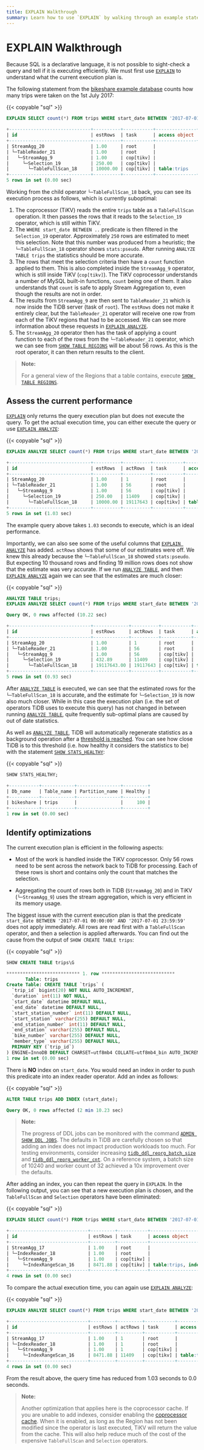 ```yaml
---
title: EXPLAIN Walkthrough 
summary: Learn how to use `EXPLAIN` by walking through an example statement
---
```


# EXPLAIN Walkthrough

Because SQL is a declarative language, it is not possible to sight-check a query and tell if it is executing efficiently. We must first use [`EXPLAIN`](/sql-statements/sql-statement-explain.md) to understand what the current execution plan is.

The following statement from the [bikeshare example database](/import-example-data.md) counts how many trips were taken on the 1st July 2017:

{{< copyable "sql" >}}

```sql
EXPLAIN SELECT count(*) FROM trips WHERE start_date BETWEEN '2017-07-01 00:00:00' AND '2017-07-01 23:59:59';
```

```sql
+------------------------------+----------+-----------+---------------+------------------------------------------------------------------------------------------------------------------------+
| id                           | estRows  | task      | access object | operator info                                                                                                          |
+------------------------------+----------+-----------+---------------+------------------------------------------------------------------------------------------------------------------------+
| StreamAgg_20                 | 1.00     | root      |               | funcs:count(Column#13)->Column#11                                                                                      |
| └─TableReader_21             | 1.00     | root      |               | data:StreamAgg_9                                                                                                       |
|   └─StreamAgg_9              | 1.00     | cop[tikv] |               | funcs:count(1)->Column#13                                                                                              |
|     └─Selection_19           | 250.00   | cop[tikv] |               | ge(bikeshare.trips.start_date, 2017-07-01 00:00:00.000000), le(bikeshare.trips.start_date, 2017-07-01 23:59:59.000000) |
|       └─TableFullScan_18     | 10000.00 | cop[tikv] | table:trips   | keep order:false, stats:pseudo                                                                                         |
+------------------------------+----------+-----------+---------------+------------------------------------------------------------------------------------------------------------------------+
5 rows in set (0.00 sec)
```

Working from the child operator `└─TableFullScan_18` back, you can see its execution process as follows, which is currently suboptimal:

1. The coprocessor (TiKV) reads the entire `trips` table as a `TableFullScan` operation. It then passes the rows that it reads to the `Selection_19` operator, which is still within TiKV.
2. The `WHERE start_date BETWEEN ..` predicate is then filtered in the `Selection_19` operator. Approximately `250` rows are estimated to meet this selection. Note that this number was produced from a heuristic; the `└─TableFullScan_18` operator shows `stats:pseudo`. After running `ANALYZE TABLE trips` the statistics should be more accurate.
3. The rows that meet the selection criteria then have a `count` function applied to them. This is also completed inside the `StreamAgg_9` operator, which is still inside TiKV (`cop[tikv]`). The TiKV coprocessor understands a number of MySQL built-in functions, `count` being one of them. It also understands that `count` is safe to apply Stream Aggregation to, even though the results are not in order.
4. The results from `StreamAgg_9` are then sent to `TableReader_21` which is now inside the TiDB server (task of `root`). The `estRows` does not make it entirely clear, but the `TableReader_21` operator will receive one row from each of the TiKV regions that had to be accessed. We can see more information about these requests in [`EXPLAIN ANALYZE`](/sql-statements/sql-statement-explain-analyze.md).
5. The `StreamAgg_20` operator then has the task of applying a count function to each of the rows from the `└─TableReader_21` operator, which we can see from [`SHOW TABLE REGIONS`](/sql-statements/sql-statement-show-table-regions.md) will be about 56 rows. As this is the root operator, it can then return results to the client.

> **Note:**
> 
> For a general view of the Regions that a table contains, execute [`SHOW TABLE REGIONS`](/sql-statements/sql-statement-show-table-regions.md). 

## Assess the current performance

[`EXPLAIN`](/sql-statements/sql-statement-explain.md) only returns the query execution plan but does not execute the query. To get the actual execution time, you can either execute the query or use [`EXPLAIN ANALYZE`](/sql-statements/sql-statement-explain-analyze.md):

{{< copyable "sql" >}}

```sql
EXPLAIN ANALYZE SELECT count(*) FROM trips WHERE start_date BETWEEN '2017-07-01 00:00:00' AND '2017-07-01 23:59:59';
```

```sql
+------------------------------+----------+----------+-----------+---------------+---------------------------------------------------------------------------------------------------------------------------------------------------------------------------------------------------------------------------------------------------+------------------------------------------------------------------------------------------------------------------------+-----------+------+
| id                           | estRows  | actRows  | task      | access object | execution info                                                                                                                                                                                                                                    | operator info                                                                                                          | memory    | disk |
+------------------------------+----------+----------+-----------+---------------+---------------------------------------------------------------------------------------------------------------------------------------------------------------------------------------------------------------------------------------------------+------------------------------------------------------------------------------------------------------------------------+-----------+------+
| StreamAgg_20                 | 1.00     | 1        | root      |               | time:1.031417203s, loops:2                                                                                                                                                                                                                        | funcs:count(Column#13)->Column#11                                                                                      | 632 Bytes | N/A  |
| └─TableReader_21             | 1.00     | 56       | root      |               | time:1.031408123s, loops:2, cop_task: {num: 56, max: 782.147269ms, min: 5.759953ms, avg: 252.005927ms, p95: 609.294603ms, max_proc_keys: 910371, p95_proc_keys: 704775, tot_proc: 11.524s, tot_wait: 580ms, rpc_num: 56, rpc_time: 14.111932641s} | data:StreamAgg_9                                                                                                       | 328 Bytes | N/A  |
|   └─StreamAgg_9              | 1.00     | 56       | cop[tikv] |               | proc max:640ms, min:8ms, p80:276ms, p95:480ms, iters:18695, tasks:56                                                                                                                                                                              | funcs:count(1)->Column#13                                                                                              | N/A       | N/A  |
|     └─Selection_19           | 250.00   | 11409    | cop[tikv] |               | proc max:640ms, min:8ms, p80:276ms, p95:476ms, iters:18695, tasks:56                                                                                                                                                                              | ge(bikeshare.trips.start_date, 2017-07-01 00:00:00.000000), le(bikeshare.trips.start_date, 2017-07-01 23:59:59.000000) | N/A       | N/A  |
|       └─TableFullScan_18     | 10000.00 | 19117643 | cop[tikv] | table:trips   | proc max:612ms, min:8ms, p80:248ms, p95:460ms, iters:18695, tasks:56                                                                                                                                                                              | keep order:false, stats:pseudo                                                                                         | N/A       | N/A  |
+------------------------------+----------+----------+-----------+---------------+---------------------------------------------------------------------------------------------------------------------------------------------------------------------------------------------------------------------------------------------------+------------------------------------------------------------------------------------------------------------------------+-----------+------+
5 rows in set (1.03 sec)
```

The example query above takes `1.03` seconds to execute, which is an ideal performance.

Importantly, we can also see some of the useful columns that [`EXPLAIN ANALYZE`](/sql-statements/sql-statement-explain-analyze.md) has added. `actRows` shows that some of our estimates were off. We knew this already because the `└─TableFullScan_18` showed `stats:pseudo`. But expecting 10 thousand rows and finding 19 million rows does not show that the estimate was very accurate. If we run [`ANALYZE TABLE`](/sql-statements/sql-statement-analyze-table.md), and then [`EXPLAIN ANALYZE`](/sql-statements/sql-statement-explain-analyze.md) again we can see that the estimates are much closer:

{{< copyable "sql" >}}

```sql
ANALYZE TABLE trips;
EXPLAIN ANALYZE SELECT count(*) FROM trips WHERE start_date BETWEEN '2017-07-01 00:00:00' AND '2017-07-01 23:59:59';
```

```sql
Query OK, 0 rows affected (10.22 sec)

+------------------------------+-------------+----------+-----------+---------------+--------------------------------------------------------------------------------------------------------------------------------------------------------------------------------------------------------------------------------------------------+------------------------------------------------------------------------------------------------------------------------+-----------+------+
| id                           | estRows     | actRows  | task      | access object | execution info                                                                                                                                                                                                                                   | operator info                                                                                                          | memory    | disk |
+------------------------------+-------------+----------+-----------+---------------+--------------------------------------------------------------------------------------------------------------------------------------------------------------------------------------------------------------------------------------------------+------------------------------------------------------------------------------------------------------------------------+-----------+------+
| StreamAgg_20                 | 1.00        | 1        | root      |               | time:926.393612ms, loops:2                                                                                                                                                                                                                       | funcs:count(Column#13)->Column#11                                                                                      | 632 Bytes | N/A  |
| └─TableReader_21             | 1.00        | 56       | root      |               | time:926.384792ms, loops:2, cop_task: {num: 56, max: 850.94424ms, min: 6.042079ms, avg: 234.987725ms, p95: 495.474806ms, max_proc_keys: 910371, p95_proc_keys: 704775, tot_proc: 10.656s, tot_wait: 904ms, rpc_num: 56, rpc_time: 13.158911952s} | data:StreamAgg_9                                                                                                       | 328 Bytes | N/A  |
|   └─StreamAgg_9              | 1.00        | 56       | cop[tikv] |               | proc max:592ms, min:4ms, p80:244ms, p95:480ms, iters:18695, tasks:56                                                                                                                                                                             | funcs:count(1)->Column#13                                                                                              | N/A       | N/A  |
|     └─Selection_19           | 432.89      | 11409    | cop[tikv] |               | proc max:592ms, min:4ms, p80:244ms, p95:480ms, iters:18695, tasks:56                                                                                                                                                                             | ge(bikeshare.trips.start_date, 2017-07-01 00:00:00.000000), le(bikeshare.trips.start_date, 2017-07-01 23:59:59.000000) | N/A       | N/A  |
|       └─TableFullScan_18     | 19117643.00 | 19117643 | cop[tikv] | table:trips   | proc max:564ms, min:4ms, p80:228ms, p95:456ms, iters:18695, tasks:56                                                                                                                                                                             | keep order:false                                                                                                       | N/A       | N/A  |
+------------------------------+-------------+----------+-----------+---------------+--------------------------------------------------------------------------------------------------------------------------------------------------------------------------------------------------------------------------------------------------+------------------------------------------------------------------------------------------------------------------------+-----------+------+
5 rows in set (0.93 sec)
```

After [`ANALYZE TABLE`](/sql-statements/sql-statement-analyze-table.md) is executed, we can see that the estimated rows for the `└─TableFullScan_18` is accurate, and the estimate for `└─Selection_19` is now also much closer. While in this case the execution plan (i.e. the set of operators TiDB uses to execute this query) has not changed in between running [`ANALYZE TABLE`](/sql-statements/sql-statement-analyze-table.md), quite frequently sub-optimal plans are caused by out of date statistics.

As well as [`ANALYZE TABLE`](/sql-statements/sql-statement-analyze-table.md), TiDB will automatically regenerate statistics as a background operation after a [threshold is reached](/system-variables.md#tidb_auto_analyze_ratio). You can see how close TiDB is to this threshold (i.e. how healthy it considers the statistics to be) with the statement [`SHOW STATS_HEALTHY`](/sql-statements/sql-statement-show-stats-healthy.md):

{{< copyable "sql" >}}

```sql
SHOW STATS_HEALTHY;
```

```sql
+-----------+------------+----------------+---------+
| Db_name   | Table_name | Partition_name | Healthy |
+-----------+------------+----------------+---------+
| bikeshare | trips      |                |     100 |
+-----------+------------+----------------+---------+
1 row in set (0.00 sec)
```

## Identify optimizations

The current execution plan is efficient in the following aspects:

* Most of the work is handled inside the TiKV coprocessor. Only 56 rows need to be sent across the network back to TiDB for processing. Each of these rows is short and contains only the count that matches the selection.

* Aggregating the count of rows both in TiDB (`StreamAgg_20`) and in TiKV (`└─StreamAgg_9`) uses the stream aggregation, which is very efficient in its memory usage.

The biggest issue with the current execution plan is that the predicate `start_date BETWEEN '2017-07-01 00:00:00' AND '2017-07-01 23:59:59'` does not apply immediately. All rows are read first with a `TableFullScan` operator, and then a selection is applied afterwards. You can find out the cause from the output of `SHOW CREATE TABLE trips`:

{{< copyable "sql" >}}

```sql
SHOW CREATE TABLE trips\G
```

```sql
*************************** 1. row ***************************
       Table: trips
Create Table: CREATE TABLE `trips` (
  `trip_id` bigint(20) NOT NULL AUTO_INCREMENT,
  `duration` int(11) NOT NULL,
  `start_date` datetime DEFAULT NULL,
  `end_date` datetime DEFAULT NULL,
  `start_station_number` int(11) DEFAULT NULL,
  `start_station` varchar(255) DEFAULT NULL,
  `end_station_number` int(11) DEFAULT NULL,
  `end_station` varchar(255) DEFAULT NULL,
  `bike_number` varchar(255) DEFAULT NULL,
  `member_type` varchar(255) DEFAULT NULL,
  PRIMARY KEY (`trip_id`)
) ENGINE=InnoDB DEFAULT CHARSET=utf8mb4 COLLATE=utf8mb4_bin AUTO_INCREMENT=20477318
1 row in set (0.00 sec)
```

There is **NO** index on `start_date`. You would need an index in order to push this predicate into an index reader operator. Add an index as follows:

{{< copyable "sql" >}}

```sql
ALTER TABLE trips ADD INDEX (start_date);
```

```sql
Query OK, 0 rows affected (2 min 10.23 sec)
```

> **Note:**
> 
> The progress of DDL jobs can be monitored with the command [`ADMIN SHOW DDL JOBS`](/sql-statements/sql-statement-admin.md). The defaults in TiDB are carefully chosen so that adding an index does not impact production workloads too much. For testing environments, consider increasing [`tidb_ddl_reorg_batch_size`](/system-variables.md#tidb_ddl_reorg_batch_size) and [`tidb_ddl_reorg_worker_cnt`](/system-variables.md#tidb_ddl_reorg_worker_cnt). On a reference system, a batch size of 10240 and worker count of 32 achieved a 10x improvement over the defaults.

After adding an index, you can then repeat the query in `EXPLAIN`. In the following output, you can see that a new execution plan is chosen, and the `TableFullScan` and `Selection` operators have been eliminated:

{{< copyable "sql" >}}

```sql
EXPLAIN SELECT count(*) FROM trips WHERE start_date BETWEEN '2017-07-01 00:00:00' AND '2017-07-01 23:59:59';
```

```sql
+-----------------------------+---------+-----------+-------------------------------------------+-------------------------------------------------------------------+
| id                          | estRows | task      | access object                             | operator info                                                     |
+-----------------------------+---------+-----------+-------------------------------------------+-------------------------------------------------------------------+
| StreamAgg_17                | 1.00    | root      |                                           | funcs:count(Column#13)->Column#11                                 |
| └─IndexReader_18            | 1.00    | root      |                                           | index:StreamAgg_9                                                 |
|   └─StreamAgg_9             | 1.00    | cop[tikv] |                                           | funcs:count(1)->Column#13                                         |
|     └─IndexRangeScan_16     | 8471.88 | cop[tikv] | table:trips, index:start_date(start_date) | range:[2017-07-01 00:00:00,2017-07-01 23:59:59], keep order:false |
+-----------------------------+---------+-----------+-------------------------------------------+-------------------------------------------------------------------+
4 rows in set (0.00 sec)
```

To compare the actual execution time, you can again use [`EXPLAIN ANALYZE`](/sql-statements/sql-statement-explain-analyze.md):

{{< copyable "sql" >}}

```sql
EXPLAIN ANALYZE SELECT count(*) FROM trips WHERE start_date BETWEEN '2017-07-01 00:00:00' AND '2017-07-01 23:59:59';
```

```sql
+-----------------------------+---------+---------+-----------+-------------------------------------------+------------------------------------------------------------------------------------------------------------------+-------------------------------------------------------------------+-----------+------+
| id                          | estRows | actRows | task      | access object                             | execution info                                                                                                   | operator info                                                     | memory    | disk |
+-----------------------------+---------+---------+-----------+-------------------------------------------+------------------------------------------------------------------------------------------------------------------+-------------------------------------------------------------------+-----------+------+
| StreamAgg_17                | 1.00    | 1       | root      |                                           | time:4.516728ms, loops:2                                                                                         | funcs:count(Column#13)->Column#11                                 | 372 Bytes | N/A  |
| └─IndexReader_18            | 1.00    | 1       | root      |                                           | time:4.514278ms, loops:2, cop_task: {num: 1, max:4.462288ms, proc_keys: 11409, rpc_num: 1, rpc_time: 4.457148ms} | index:StreamAgg_9                                                 | 238 Bytes | N/A  |
|   └─StreamAgg_9             | 1.00    | 1       | cop[tikv] |                                           | time:4ms, loops:12                                                                                               | funcs:count(1)->Column#13                                         | N/A       | N/A  |
|     └─IndexRangeScan_16     | 8471.88 | 11409   | cop[tikv] | table:trips, index:start_date(start_date) | time:4ms, loops:12                                                                                               | range:[2017-07-01 00:00:00,2017-07-01 23:59:59], keep order:false | N/A       | N/A  |
+-----------------------------+---------+---------+-----------+-------------------------------------------+------------------------------------------------------------------------------------------------------------------+-------------------------------------------------------------------+-----------+------+
4 rows in set (0.00 sec)
```

From the result above, the query time has reduced from 1.03 seconds to 0.0 seconds.

> **Note:**
>
> Another optimization that applies here is the coprocessor cache. If you are unable to add indexes, consider enabling the [coprocessor cache](/coprocessor-cache.md). When it is enabled, as long as the Region has not been modified since the operator is last executed, TiKV will return the value from the cache. This will also help reduce much of the cost of the expensive `TableFullScan` and `Selection` operators.
